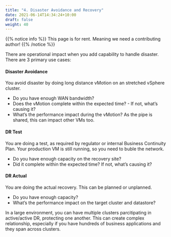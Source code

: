 ```yaml
---
title: "4. Disaster Avoidance and Recovery"
date: 2021-06-14T14:34:24+10:00
draft: false
weight: 40
---
```


{{% notice info %}}
This page is for rent. Meaning we need a contributing author!
{{% /notice %}}

There are operational impact when you add capability to handle disaster. There are 3 primary use cases:

#### Disaster Avoidance

You avoid disaster by doing long distance vMotion on an stretched vSphere cluster.

- Do you have enough WAN bandwidth?
- Does the vMotion complete within the expected time? - If not, what’s causing it?
- What’s the performance impact during the vMotion? As the pipe is shared, this can impact other VMs too.

#### DR Test

You are doing a test, as required by regulator or internal Business Continuity Plan. Your production VM is still running, so you need to buble the network.

- Do you have enough capacity on the recovery site?
- Did it complete within the expected time? If not, what’s causing it?

#### DR Actual

You are doing the actual recovery. This can be planned or unplanned.

- Do you have enough capacity?
- What’s the performance impact on the target cluster and datastore?

In a large environment, you can have multiple clusters parcitipating in active/active DR, protecting one another. This can create complex relationship, especially if you have hundreds of business applications and they span across clusters.